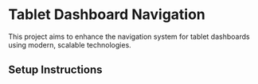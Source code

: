 # Tablet Dashboard Navigation

This project aims to enhance the navigation system for tablet dashboards using modern, scalable technologies.

## Setup Instructions